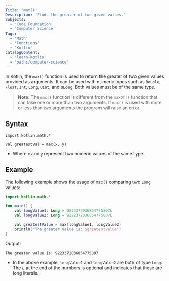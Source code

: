 ```yaml
---
Title: 'max()'
Description: 'Finds the greater of two given values.'
Subjects:
  - 'Code Foundation'
  - 'Computer Science'
Tags:
  - 'Math'
  - 'Functions'
  - 'Kotlin'
CatalogContent:
  - 'learn-kotlin'
  - 'paths/computer-science'
---
```


In Kotlin, the `max()` function is used to return the greater of two given values provided as arguments. It can be used with numeric types such as `Double`, `Float`, `Int`, `Long`, `UInt`, and `ULong`. Both values must be of the same type.

> **Note**: The `max()` function is different from the `maxOf()` function that can take one or more than two arguments. If `max()` is used with more or less than two arguments the program will raise an error.

## Syntax

```pseudo
import kotlin.math.*

val greatestVal = max(x, y)
```

- Where `x` and `y` represent two numeric values of the same type.

## Example

The following example shows the usage of `max()` comparing two `Long` values:

```kotlin
import kotlin.math.*

fun main() {
    val longValue1: Long = 9223372036854775807L
    val longValue2: Long = 9222372036854775807L

    val greatestValue = max(longValue1, longValue2)
    println("The greater value is: $greatestValue")
}
```

Output:

```shell
The greater value is: 9223372036854775807
```

- In the above example, `longValue1` and `longValue2` are both of type `Long`. The _L_ at the end of the numbers is optional and indicates that these are long literals.
